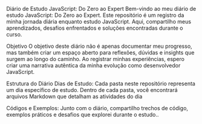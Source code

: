 Diário de Estudo JavaScript: Do Zero ao Expert
Bem-vindo ao meu diário de estudo JavaScript: Do Zero ao Expert. Este repositório é um registro da minha jornada diária enquanto estudo JavaScript. Aqui, compartilho meus aprendizados, desafios enfrentados e soluções encontradas durante o curso.

Objetivo
O objetivo deste diário não é apenas documentar meu progresso, mas também criar um espaço aberto para reflexões, dúvidas e insights que surgem ao longo do caminho. Ao registrar minhas experiências, espero criar uma narrativa autêntica da minha evolução como desenvolvedor JavaScript.

Estrutura do Diário
Dias de Estudo: Cada pasta neste repositório representa um dia específico de estudo. Dentro de cada pasta, você encontrará arquivos Markdown que detalham as atividades do dia

Códigos e Exemplos: Junto com o diário, compartilho trechos de código, exemplos práticos e desafios que explorei durante o estudo..
